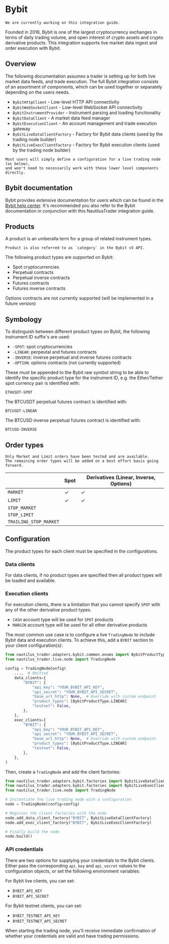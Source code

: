 # Bybit

```{note}
We are currently working on this integration guide.
```

Founded in 2018, Bybit is one of the largest cryptocurrency exchanges in terms
of daily trading volume, and open interest of crypto assets and crypto
derivative products. This integration supports live market data ingest and order
execution with Bybit.

## Overview

The following documentation assumes a trader is setting up for both live market
data feeds, and trade execution. The full Bybit integration consists of an assortment of components,
which can be used together or separately depending on the users needs.

- `BybitHttpClient` - Low-level HTTP API connectivity
- `BybitWebSocketClient` - Low-level WebSocket API connectivity
- `BybitInstrumentProvider` - Instrument parsing and loading functionality
- `BybitDataClient` - A market data feed manager
- `BybitExecutionClient` - An account management and trade execution gateway
- `BybitLiveDataClientFactory` - Factory for Bybit data clients (used by the trading node builder)
- `BybitLiveExecClientFactory` - Factory for Bybit execution clients (used by the trading node builder)

```{note}
Most users will simply define a configuration for a live trading node (as below),
and won't need to necessarily work with these lower level components directly.
```

## Bybit documentation

Bybit provides extensive documentation for users which can be found in the [Bybit help center](https://www.bybit.com/en/help-center).
It's recommended you also refer to the Bybit documentation in conjunction with this NautilusTrader integration guide.

## Products

A product is an umberalla term for a group of related instrument types.

```{note}
Product is also referred to as `category` in the Bybit v5 API.
```

The following product types are supported on Bybit:

- Spot cryptocurrencies
- Perpetual contracts
- Perpetual inverse contracts
- Futures contracts
- Futures inverse contracts

Options contracts are not currently supported (will be implemented in a future version)

## Symbology

To distinguish between different product types on Bybit, the following instrument ID suffix's are used:

- `-SPOT`: spot cryptocurrencies
- `-LINEAR`: perpeutal and futures contracts
- `-INVERSE`: inverse perpetual and inverse futures contracts
- `-OPTION`: options contracts (not currently supported)

These must be appended to the Bybit raw symbol string to be able to identify the specific
product type for the instrument ID, e.g. the Ether/Tether spot currency pair is identified with:

`ETHUSDT-SPOT`

The BTCUSDT perpetual futures contract is identified with:

`BTCUSDT-LINEAR`

The BTCUSD inverse perpetual futures contract is identified with:

`BTCUSD-INVERSE`

## Order types

```{warning}
Only Market and Limit orders have been tested and are available.
The remaining order types will be added on a best effort basis going forward.
```

|                        | Spot                 | Derivatives (Linear, Inverse, Options)  |
|------------------------|----------------------|-----------------------------------------|
| `MARKET`               | ✓                    | ✓                                       |
| `LIMIT`                | ✓                    | ✓                                       |
| `STOP_MARKET`          |                      |                                         |
| `STOP_LIMIT`           |                      |                                         |
| `TRAILING_STOP_MARKET` |                      |                                         |

## Configuration

The product types for each client must be specified in the configurations.

### Data clients

For data clients, if no product types are specified then all product types will
be loaded and available.

### Execution clients

For execution clients, there is a limitation that
you cannot specify `SPOT` with any of the other derivative product types.

- `CASH` account type will be used for `SPOT` products
- `MARGIN` account type will be used for all other derivative products

The most common use case is to configure a live `TradingNode` to include Bybit
data and execution clients. To achieve this, add a `BYBIT` section to your client
configuration(s):

```python
from nautilus_trader.adapters.bybit.common.enums import BybitProductType
from nautilus_trader.live.node import TradingNode

config = TradingNodeConfig(
    ...,  # Omitted
    data_clients={
        "BYBIT": {
            "api_key": "YOUR_BYBIT_API_KEY",
            "api_secret": "YOUR_BYBIT_API_SECRET",
            "base_url_http": None,  # Override with custom endpoint
            "product_types": [BybitProductType.LINEAR]
            "testnet": False,
        },
    },
    exec_clients={
        "BYBIT": {
            "api_key": "YOUR_BYBIT_API_KEY",
            "api_secret": "YOUR_BYBIT_API_SECRET",
            "base_url_http": None,  # Override with custom endpoint
            "product_types": [BybitProductType.LINEAR]
            "testnet": False,
        },
    },
)
```

Then, create a `TradingNode` and add the client factories:

```python
from nautilus_trader.adapters.bybit.factories import BybitLiveDataClientFactory
from nautilus_trader.adapters.bybit.factories import BybitLiveExecClientFactory
from nautilus_trader.live.node import TradingNode

# Instantiate the live trading node with a configuration
node = TradingNode(config=config)

# Register the client factories with the node
node.add_data_client_factory("BYBIT", BybitLiveDataClientFactory)
node.add_exec_client_factory("BYBIT", BybitLiveExecClientFactory)

# Finally build the node
node.build()
```

### API credentials

There are two options for supplying your credentials to the Bybit clients.
Either pass the corresponding `api_key` and `api_secret` values to the configuration objects, or
set the following environment variables:

For Bybit live clients, you can set:
- `BYBIT_API_KEY`
- `BYBIT_API_SECRET`

For Bybit testnet clients, you can set:
- `BYBIT_TESTNET_API_KEY`
- `BYBIT_TESTNET_API_SECRET`

When starting the trading node, you'll receive immediate confirmation of whether your
credentials are valid and have trading permissions.

